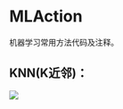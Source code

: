 # MLAction
机器学习常用方法代码及注释。

## KNN(K近邻)：

![](https://gitee.com/tantexian/mlaction/raw/master/docs/static/knn_1.png)
